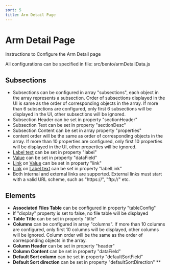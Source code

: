 ```yaml
---
sort: 5
title: Arm Detail Page
---
```


# Arm  Detail Page

Instructions to Configure the Arm Detail page

All configurations can be specified in file: src/bento/armDetailData.js

## Subsections
* Subsections can be configured in array "subsections", each object in the array represents a subsection.  Order of subsections displayed in the UI is same as the order of corresponding objects in the array. If more than 6 subsections are configured, only first 6 subsections will be displayed in the UI, other subsections will be ignored.
* Subsection Header can be set in property "sectionHeader"
* Subsection Text can be set in property "sectionDesc"
* Subsection Content can be set in array property "properties"
* content order will be the same as order of corresponding objects in the array. If more than 10 properties are configured, only first 10 properties will be displayed in the UI, other properties will be ignored.
* <u>Label text</u> can be set in property "label"
* <u>Value</u> can be set in property "dataField"
* <u>Link</u> on <u>Value</u> can be set in property "link"
* <u>Link</u> on <u>Label text</u> can be set in property "labelLink"
* Both internal and external links are supported. External links must start with a valid URL scheme, such as "https://", "ftp://" etc.

## Elements

* **Associated Files Table** can be configured in property "tableConfig"
* If "display" property is set to false, no file table will be displayed
* **Table Title** can be set in property "title"
* **Columns** can be configured in array "columns". If more than 10 columns are configured, only first 10 columns will be displayed, other columns will be ignored. Column order will be the same as the order of corresponding  objects in the array.
* **Column Header** can be set in property "header"
* **Column Content** can be set in property "dataField"
* **Default Sort column** can be set in property "defaultSortField"
* **Default Sort direction** can be set in property "defaultSortDirection" **
